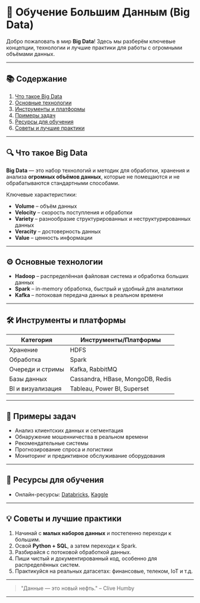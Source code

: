 # 🚀 Обучение Большим Данным (Big Data)

Добро пожаловать в мир **Big Data**! Здесь мы разберём ключевые концепции, технологии и лучшие практики для работы с огромными объёмами данных.  

---

## 📚 Содержание

1. [Что такое Big Data](#что-такое-big-data)
2. [Основные технологии](#основные-технологии)
3. [Инструменты и платформы](#инструменты-и-платформы)
4. [Примеры задач](#примеры-задач)
5. [Ресурсы для обучения](#ресурсы-для-обучения)
6. [Советы и лучшие практики](#советы-и-лучшие-практики)

---

## 🔍 Что такое Big Data

**Big Data** — это набор технологий и методик для обработки, хранения и анализа **огромных объёмов данных**, которые не помещаются и не обрабатываются стандартными способами.  

Ключевые характеристики:

- **Volume** – объём данных
- **Velocity** – скорость поступления и обработки
- **Variety** – разнообразие структурированных и неструктурированных данных
- **Veracity** – достоверность данных
- **Value** – ценность информации

---

## ⚙️ Основные технологии

- **Hadoop** – распределённая файловая система и обработка больших данных  
- **Spark** – in-memory обработка, быстрый и удобный для аналитики  
- **Kafka** – потоковая передача данных в реальном времени  

---

## 🛠 Инструменты и платформы

| Категория          | Инструменты/Платформы                        |
|-------------------|---------------------------------------------|
| Хранение           | HDFS                                         |
| Обработка          | Spark                                        |
| Очереди и стримы   | Kafka, RabbitMQ                              |
| Базы данных        | Cassandra, HBase, MongoDB, Redis             |
| BI и визуализация  | Tableau, Power BI, Superset                  |

---

## 🎯 Примеры задач

- Анализ клиентских данных и сегментация  
- Обнаружение мошенничества в реальном времени  
- Рекомендательные системы  
- Прогнозирование спроса и логистики  
- Мониторинг и предиктивное обслуживание оборудования  

---

## 📖 Ресурсы для обучения

- Онлайн-ресурсы: [Databricks](https://databricks.com/), [Kaggle](https://www.kaggle.com/)  

---

## 💡 Советы и лучшие практики

1. Начинай с **малых наборов данных** и постепенно переходи к большим.  
2. Освой **Python + SQL**, а затем переходи к Spark.  
3. Разбирайся с потоковой обработкой данных.  
4. Пиши чистый и документированный код, особенно для распределённых систем.  
5. Практикуйся на реальных датасетах: финансовые, телеком, IoT и т.д.  

---

> "Данные — это новый нефть." – Clive Humby  

---


